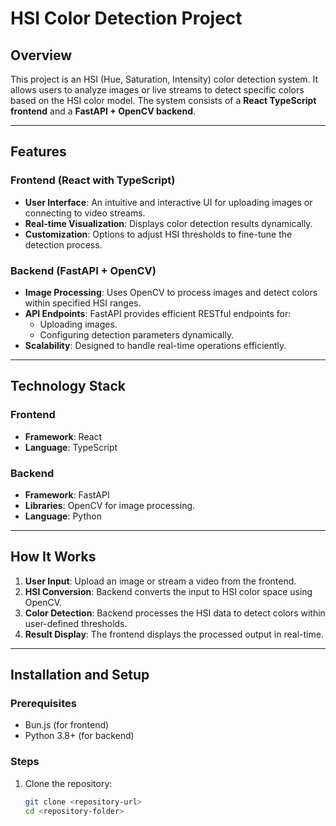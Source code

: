 # HSI Color Detection Project

## Overview  
This project is an HSI (Hue, Saturation, Intensity) color detection system. It allows users to analyze images or live streams to detect specific colors based on the HSI color model. The system consists of a **React TypeScript frontend** and a **FastAPI + OpenCV backend**.

---

## Features  
### Frontend (React with TypeScript)
- **User Interface**: An intuitive and interactive UI for uploading images or connecting to video streams.
- **Real-time Visualization**: Displays color detection results dynamically.
- **Customization**: Options to adjust HSI thresholds to fine-tune the detection process.

### Backend (FastAPI + OpenCV)
- **Image Processing**: Uses OpenCV to process images and detect colors within specified HSI ranges.
- **API Endpoints**: FastAPI provides efficient RESTful endpoints for:
  - Uploading images.
  - Configuring detection parameters dynamically.
- **Scalability**: Designed to handle real-time operations efficiently.

---

## Technology Stack  
### Frontend
- **Framework**: React
- **Language**: TypeScript

### Backend
- **Framework**: FastAPI
- **Libraries**: OpenCV for image processing.
- **Language**: Python

---

## How It Works  
1. **User Input**: Upload an image or stream a video from the frontend.  
2. **HSI Conversion**: Backend converts the input to HSI color space using OpenCV.  
3. **Color Detection**: Backend processes the HSI data to detect colors within user-defined thresholds.  
4. **Result Display**: The frontend displays the processed output in real-time.

---

## Installation and Setup  

### Prerequisites
- Bun.js (for frontend)
- Python 3.8+ (for backend)

### Steps
1. Clone the repository:  
   ```bash
   git clone <repository-url>
   cd <repository-folder>
